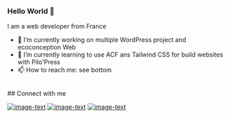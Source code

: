 ### Hello World 👋
I am a web developer from France 
- 🔭 I’m currently working on multiple WordPress project and ecoconception Web
- 🌱 I’m currently learning to use ACF ans Tailwind CSS for build websites with Pilo'Press
- 📫 How to reach me: see bottom
<br>
## Connect with me

[![image-text](https://img.shields.io/badge/linkedin-%230077B5.svg?&style=for-the-badge&logo=linkedin&logoColor=white)](https://www.linkedin.com/in/jonathan-scapin) [![image-text](https://img.shields.io/badge/facebook-%231877F2.svg?&style=for-the-badge&logo=facebook&logoColor=white)](https://www.facebook.com/jswebvienne) [![image-text](https://img.shields.io/badge/twitter-%231DA1F2.svg?&style=for-the-badge&logo=twitter&logoColor=white)](https://twitter.com/jonathan_scapin)
